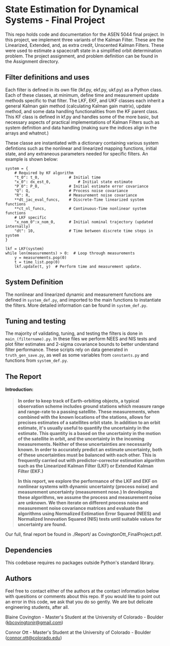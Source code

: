 # State Estimation for Dynamical Systems - Final Project

This repo holds code and documentation for the ASEN 5044 final project. In this project, 
we implement three variants of the Kalman Filter. These are the Linearized, Extended, and, as extra credit, 
Unscented Kalman Filters. These were used to estimate a spacecraft state in a simplified orbit determination 
problem. The project assignment, and problem definition can be found in the Assignment directory. 

## Filter definitions and uses 
Each filter is defined in its own file (lkf.py, ekf.py, ukf.py) as a Python class. Each of these classes, at minimum,
define time and measurement update methods specific to that filter. The LKF, EKF, and UKF classes each
inherit a general Kalman gain method (calculating Kalman gain matrix), update method, and some 
data handling functionalities from the KF parent class. This KF class is defined in kf.py and handles
some of the more basic, but necessary aspects of practical implementations of Kalman Filters such as 
system definition and data handling (making sure the indices align in the arrays and whatnot.) 

These classe are instantiated with a dictionary containing various system defintions such as the nonlinear and 
linearized mapping functions, initial state, and any extraneous parameters needed for specific filters. An example
is shown below: 

	system = {
	    # Required by KF algorithm
	    "t_0": t_0, 			# Initial time
	    "x_0": dx_est_0,			# Initial state estimate
	    "P_0": P_0,				# Initial estimate error covariance
	    "Q": Q, 				# Process noise covariance
	    "R": R,		 			# Measurement noise covariance
	    **dt_jac_eval_funcs,	# Discrete-Time linearized system functions 
	    **ct_nl_funcs,			# Continuous-Time nonlinear system functions
	    # LKF specific
	    "x_nom_0":x_nom_0,		# Initial nominal trajectory (updated internally)
	    "dt": 10,				# Time between discrete time steps in system 
	}
	
	lkf = LKF(system)
	while len(measurements) > 0:  # Loop through measurements 
	    y = measurements.pop(0)
	    t = time_list.pop(0)
	    lkf.update(t, y)  # Perform time and measurement update. 
 
## System Definition
The nonlinear and linearized dynamic and measurement functions are defined in ```system_def.py```, and imported to the main functions
to instantiate the filters. More detailed information can be found in ```system_def.py```.

## Tuning and testing
The majority of validating, tuning, and testing the filters is done in ```main_(filtername).py```. In these files we perform NEES and NIS tests and plot filter estimates and 2-sigma covariance bounds to better understand filter performance. These scripts rely on data generated in 
```truth_gen_save.py```, as well as some variables from ```constants.py``` and functions from ```system_def.py```.

## The Report
#### Introduction: 
>**In order to keep track of Earth-orbiting objects, a typical observation scheme includes ground stations which measure range and range-rate to a passing satellite. 
These measurements, when combined with the known locations of the stations, allows for precises estimates of a satellites orbit state. 
In addition to an orbit estimate, it's usually useful to quantify the uncertainty in the estimate. 
This quantity is a based on the uncertainty in the motion of the satellite in orbit, and the uncertainty in the incoming measurements. 
Neither of these uncertainties are necessarily known.
In order to accurately predict an estimate uncertainty, both of these uncertainties must be balanced with each other. 
This is frequently carried out with predictor-corrector estimation algorithm such as the Linearized Kalman Filter (LKF) or Extended Kalman Filter (EKF.)**
>
>**In this report, we explore the performance of the LKF and EKF on nonlinear systems with dynamic uncertainty (process noise) and measurement uncertainty (measurement nose.) 
In developing these algorithms, we assume the process and measurement noise are unknown.
We then iterate on different process noise and measurement noise covariance matrices and evaluate the algorithms using Normalized Estimation Error Squared (NEES) and Normalized Innovation Squared (NIS) tests until suitable values for uncertainty are found.**


Our full, final report be found in ./Report/ as CovingtonOtt_FinalProject.pdf.  


## Dependencies
This codebase requires no packages outside Python's standard library. 


## Authors
Feel free to contact either of the authors at the contact information below with quesitions
or comments about this repo. 
If you would like to point out an error in this code, we ask that you do so gently. We are but 
delicate engineering students, after all.  

Blaine Covington - Master's Student at the University of Colorado - Boulder 	
(kbcovingtonjr@gmail.com)

Connor Ott - Master's Student at the University of Colorado - Boulder
(connor.ott@colorado.edu)



